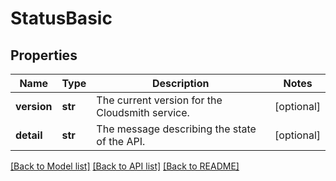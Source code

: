 # StatusBasic

## Properties
Name | Type | Description | Notes
------------ | ------------- | ------------- | -------------
**version** | **str** | The current version for the Cloudsmith service. | [optional] 
**detail** | **str** | The message describing the state of the API. | [optional] 

[[Back to Model list]](../README.md#documentation-for-models) [[Back to API list]](../README.md#documentation-for-api-endpoints) [[Back to README]](../README.md)


